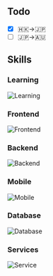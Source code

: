## Todo
- [x] 🇭🇰→🇯🇵
- [ ] 🇯🇵→🇦🇺

## Skills

### Learning
![Learning](https://skillicons.dev/icons?i=kubernetes,react,rust,ts)

### Frontend
![Frontend](https://skillicons.dev/icons?i=css,html,js)

### Backend
![Backend](https://skillicons.dev/icons?i=cs,go,java,python)<br/>

### Mobile
![Mobile](https://skillicons.dev/icons?i=flutter,kotlin,swift)

### Database
![Database](https://skillicons.dev/icons?i=firebase,mongodb,mysql,redis,postgres,sqlite)

### Services
![Service](https://skillicons.dev/icons?i=aws,docker,heroku)
